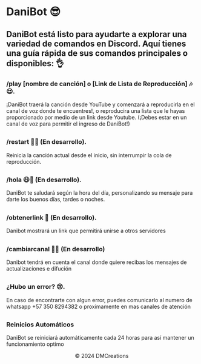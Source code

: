 # DaniBot 😎


## DaniBot está listo para ayudarte a explorar una variedad de comandos en Discord. Aquí tienes una guía rápida de sus comandos principales o disponibles: 👌

### /play [nombre de canción] o [Link de Lista de Reproducción] 🎶😍.
¡DaniBot traerá la canción desde YouTube y comenzará a reproducirla en el canal de voz donde te encuentres!, o reproducira una lista que le hayas proporcionado por medio de un link desde Youtube. (¡Debes estar en un canal de voz para permitir el ingreso de DaniBot!)

##
### /restart 💖😉 (En desarrollo).
Reinicia la canción actual desde el inicio, sin interrumpir la cola de reproducción.
##
### /hola 😃👀 (En desarrollo).
DaniBot te saludará según la hora del día, personalizando su mensaje para darte los buenos días, tardes o noches.

##
### /obtenerlink 🔗 (En desarrollo).
Danibot mostrará un link que permitirá unirse a otros servidores

##
### /cambiarcanal 🧑‍💻 (En desarrollo)
Danibot tendrá en cuenta el canal donde quiere recibas los mensajes de actualizaciones e difución

##
### ¿Hubo un error? 😢.
En caso de encontrarte con algun error, puedes comunicarlo al numero de whatsapp +57 350 8294382 o proximamente en mas canales de atención

##
### Reinicios Automáticos
DaniBot se reiniciará automáticamente cada 24 horas para así mantener un funcionamiento optimo

<p align="center"> &copy; 2024 DMCreations <p/>
